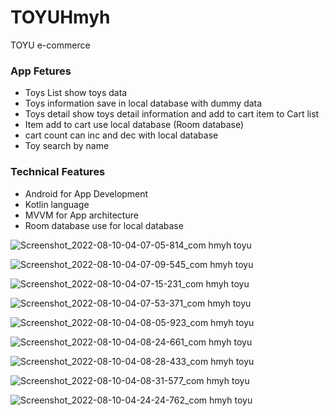 # TOYUHmyh
TOYU e-commerce

### App Fetures

 * Toys List show toys data
 * Toys information save in local database with dummy data
 * Toys detail show toys detail information and add to cart item to Cart list
 * Item add to cart use local database (Room database)
 * cart count can inc and dec with local database
 * Toy search by name

### Technical Features

* Android for App Development
* Kotlin language
* MVVM for App architecture
* Room database use for local database


![Screenshot_2022-08-10-04-07-05-814_com hmyh toyu](https://user-images.githubusercontent.com/53394999/183767760-3a1d5d30-c2bb-4916-be4a-4577b748a5bc.jpg)

![Screenshot_2022-08-10-04-07-09-545_com hmyh toyu](https://user-images.githubusercontent.com/53394999/183767782-589ab12c-0987-4cc7-b091-a99002adeca8.jpg)

![Screenshot_2022-08-10-04-07-15-231_com hmyh toyu](https://user-images.githubusercontent.com/53394999/183767797-a5995062-e698-41e5-96e5-d895cd513c9f.jpg)

![Screenshot_2022-08-10-04-07-53-371_com hmyh toyu](https://user-images.githubusercontent.com/53394999/183767827-d82667ca-11ad-43a1-b8c6-5b7aee2f305b.jpg)

![Screenshot_2022-08-10-04-08-05-923_com hmyh toyu](https://user-images.githubusercontent.com/53394999/183767855-4516de0a-f7bf-4c15-b313-171ade131667.jpg)

![Screenshot_2022-08-10-04-08-24-661_com hmyh toyu](https://user-images.githubusercontent.com/53394999/183767884-4b7a8b9e-581c-40eb-90a1-ad6b1d687ca8.jpg)

![Screenshot_2022-08-10-04-08-28-433_com hmyh toyu](https://user-images.githubusercontent.com/53394999/183767914-548d885f-279f-4a11-bc62-549290ea6405.jpg)

![Screenshot_2022-08-10-04-08-31-577_com hmyh toyu](https://user-images.githubusercontent.com/53394999/183767925-9fd6abac-0689-4a25-bcd1-6f771ce6efe2.jpg)

![Screenshot_2022-08-10-04-24-24-762_com hmyh toyu](https://user-images.githubusercontent.com/53394999/183769056-24ce8cd5-771e-4824-9bd3-83aefc860916.jpg)

